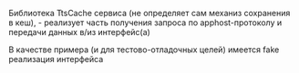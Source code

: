 Библиотека TtsCache сервиса (не определяет сам механиз сохранения в кеш), - реализует часть получения запроса по apphost-протоколу и передачи данных в/из интерфейс(а)

В качестве примера (и для тестово-отладочных целей) имеется fake реализация интерфейса

